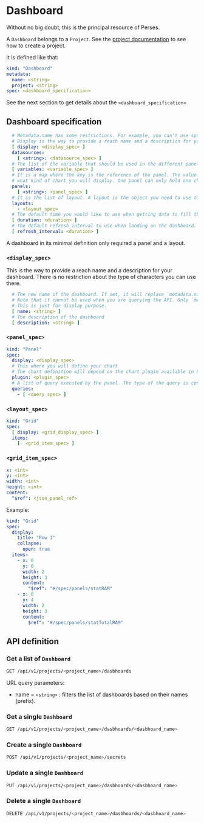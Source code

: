 # Dashboard

Without no big doubt, this is the principal resource of Perses.

A `Dashboard` belongs to a `Project`. See the [project documentation](./project.md) to see how to create a project.

It is defined like that:

```yaml
kind: "Dashboard"
metadata:
  name: <string>
  project: <string>
spec: <dashboard_specification>
```

See the next section to get details about the `<dashboard_specification>`

## Dashboard specification

```yaml
  # Metadata.name has some restrictions. For example, you can't use space there.
  # Display is the way to provide a reach name and a description for your dashboard.
  [ display: <display_spec> ]
  datasources:
    [ <string>: <datasource_spec> ]
  # The list of the variable that should be used in the different panels or even in the different variables.
  [ variables: <variable_spec> ]
  # It is a map where the key is the reference of the panel. The value is the actual panel definition that will describe
  # what kind of chart you will display. One panel can only hold one chart.
  panels:
    [ <string>: <panel_spec> ]
  # It is the list of layout. A layout is the object you need to use to describe how to display the list of the panel.
  layouts:
    - <layout_spec>
  # The default time you would like to use when getting data to fill the dashboard
  [ duration: <duration> ]
  # The default refresh interval to use when landing on the dashboard.
  [ refresh_interval: <duration> ]
```

A dashboard in its minimal definition only required a panel and a layout.

### `<display_spec>`

This is the way to provide a reach name and a description for your dashboard. There is no restriction about the type of
characters you can use there.

```yaml
  # The new name of the dashboard. If set, it will replace `metadata.name` in the dashboard title in the UI.
  # Note that it cannot be used when you are querying the API. Only `metadata.name` can be used to reference the dashboard.
  # This is just for display purpose.
  [ name: <string> ]
  # The description of the dashboard
  [ description: <string> ]
```

### `<panel_spec>`

```yaml
kind: "Panel"
spec:
  display: <display_spec>
  # This where you will define your chart
  # The chart definition will depend on the chart plugin available in Perses
  plugin: <plugin_spec>
  # A list of query executed by the panel. The type of the query is conditioned by the type of chart used.
  queries:
    - [ <query_spec> ]
```

### `<layout_spec>`

```yaml
kind: "Grid"
spec:
  [ display: <grid_display_spec> ]
  items:
    [- <grid_item_spec> ]
```

### `<grid_item_spec>`

```yaml
x: <int>
y: <int>
width: <int>
height: <int>
content:
  "$ref": <json_panel_ref>
```

Example:

```yaml
kind: "Grid"
spec:
  display:
    title: "Row 1"
    collapse:
      open: true
  items:
    - x: 0
      y: 0
      width: 2
      height: 3
      content:
        "$ref": "#/spec/panels/statRAM"
    - x: 0
      y: 4
      width: 2
      height: 3
      content:
        $ref": "#/spec/panels/statTotalRAM"
```

## API definition

### Get a list of `Dashboard`

```bash
GET /api/v1/projects/<project_name>/dasbhoards
```

URL query parameters:

- name = `<string>` : filters the list of dashboards based on their names (prefix).

### Get a single `Dashboard`

```bash
GET /api/v1/projects/<project_name>/dasbhoards/<dasbhoard_name>
```

### Create a single `Dashboard`

```bash
POST /api/v1/projects/<project_name>/secrets
```

### Update a single `Dashboard`

```bash
PUT /api/v1/projects/<project_name>/dasbhoards/<dasbhoard_name>
```

### Delete a single `Dashboard`

```bash
DELETE /api/v1/projects/<project_name>/dasbhoards/<dasbhoard_name>
```
